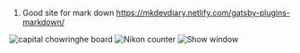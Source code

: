 1. Good site for mark down
https://mkdevdiary.netlify.com/gatsby-plugins-markdown/

![capital chowringhe board](capitalBoard.jpg)
![Nikon counter](samarNikon.jpg)
![Show window](showwindow1.jpg)